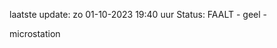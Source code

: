 laatste update: 
zo 01-10-2023 19:40   uur 
Status: FAALT - geel - 
<div class="service Y">microstation</div>